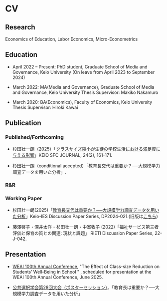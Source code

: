 # CV

## Research

Economics of Education, Labor Economics, Micro-Econometrics

## Education

- April 2022 – Present: PhD student, Graduate School of Media and Governance, Keio University
(On leave from April 2023 to September 2024)

- March 2022: MA(Media and Governance), Graduate School of Media and Governance, Keio University
Thesis Supervisor: Makiko Nakamuro

- March 2020: BA(Economics), Faculty of Economics, Keio University
Thesis Supervisor: Hiroki Kawai

## Publication

### Published/Forthcoming

- 杉田壮一朗（2025）「[クラスサイズ縮小が生徒の学校生活における満足度に与える影響](https://gakkai.sfc.keio.ac.jp/journal/.assets/SFCJ24-2-17.pdf)」KEIO SFC JOURNAL, 24(2), 161-171.

- 杉田壮一朗（conditional accepted）「教育長交代は重要か？──大規模学力調査データを用いた分析」.

### R&R



### Working Paper

- 杉田壮一朗(2025)「[教育長交代は重要か？──大規模学力調査データを用いた分析](https://ies.keio.ac.jp/publications/25217/)」Keio-IES Discussion Paper Series, DP2024-021.(旧版は[こちら](https://ies.keio.ac.jp/publications/24298/))

- 藤澤啓子・深井太洋・杉田壮一朗・中室牧子 (2022)「福祉サービス第三者評価と保育の質との関連: 現状と課題」 RIETI Discussion Paper Series, 22-J-042.

## Presentation

- [WEAI 100th Annual Conference](https://www.weai.org/events/100th-annual-conference), "The Effect of Class-size Reduction on Students’ Well-Being in School
" , scheduled for presentation at the WEAI 100th Annual Conference, June 2025.

- [公共選択学会第28回大会（ポスターセッション）](https://tiida.doshisha.ac.jp/publicchoice2024.html)、「教育長は重要か？──大規模学力調査データを用いた分析」